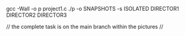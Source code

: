 gcc -Wall -o p project1.c
./p -o SNAPSHOTS -s ISOLATED DIRECTOR1 DIRECTOR2 DIRECTOR3

// the complete task is on the main branch within the pictures //
